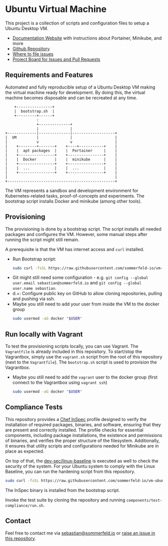 # Ubuntu Virtual Machine
[doc-website]: https://sommerfeld-io.github.io/vm-ubuntu
[github-repo]: https://github.com/sommerfeld-io/vm-ubuntu
[file-issues]: https://github.com/sommerfeld-io/vm-ubuntu/issues
[project-board]: https://github.com/orgs/sommerfeld-io/projects/1/views/1?sliceBy%5Bvalue%5D=sommerfeld-io%2Fvm-ubuntu

This project is a collection of scripts and configuration files to setup a Ubuntu Desktop VM.

- [Documentation Website][doc-website] with instructions about Portainer, Minikube, and more
- [Github Repository][github-repo]
- [Where to file issues][file-issues]
- [Project Board for Issues and Pull Requests][project-board]

## Requirements and Features
Automated and fully reproducible setup of a Ubuntu Desktop VM making the virtual machine ready for development. By doing this, the virtual machine becomes disposable and can be recreated at any time.

```kroki-ditaa no-separation=true
    +----------------+
    |  bootstrap.sh  |
    +---------+------+
              :
              +--------------+
              |              |
+-------------|--------------|-------------------+
|  VM         |              |                   |
|             v              v                   |
|    +--------+-------+    +----+-----------+    |
|    |  apt packages  |    |  Portainer     |    |
|    +----------------+    +----------------+    |
|    |  Docker        |    |  minikube      |    |
|    +----------------+    +----------------+    |
|    |  ...           |    |  ...           |    |
|    +----------------+    +----------------+    |
|                                                |
+------------------------------------------------+
```

The VM represents a sandbox and development environment for Kubernetes-related tasks, proof-of-concepts and experiments. The bootstrap script installs Docker and minikube (among other tools).

## Provisioning
The provisioning is done by a bootstrap script. The script installs all needed packages and configures the VM. However, some manual steps after running the script might still remain.

A prerequisite is that the VM has internet access and `curl` installed.

- Run Bootstrap script:
    ```bash
    sudo curl -fsSL https://raw.githubusercontent.com/sommerfeld-io/vm-ubuntu/refs/heads/main/components/provision/bootstrap.sh | bash -
    ```
- Git might still need some configuration - e.g. `git config --global user.email sebastian@sommerfeld.io` and `git config --global user.name sebastian`.
- d.+: Configure public key on GitHub to allow cloning repositories, pulling and pushing via ssh.
- Maybe you still need to add your user from inside the VM to the docker group
    ```bash
    sudo usermod -aG docker "$USER"
    ```

## Run locally with Vagrant
To test the provisioning scripts locally, you can use Vagrant. The `Vagrantfile` is already included in this repository. To start/stop the Vagrantbox, simply use the `vagrant.sh` script from the root of this repository (next to the `Vagrantfile`). The `bootstrap.sh` script is used to provision the Vagrantbox.

- Maybe you still need to add the `vagrant` user to the docker group (first connect to the Vagrantbox using `vagrant ssh`)
    ```bash
    sudo usermod -aG docker "$USER"
    ```

## Compliance Tests
This repository provides a [Chef InSpec](https://docs.chef.io/inspec) profile designed to verify the installation of required packages, binaries, and software, ensuring that they are present and correctly installed. The profile checks for essential components, including package installations, the existence and permissions of binaries, and verifies the proper structure of the filesystem. Additionally, it ensures that utility scripts and configurations needed for Minikube are in place as expected.

On top of that, the [dev-sec/linux-baseline](https://github.com/dev-sec/linux-baseline) is executed as well to check the security of the system. For your Ubuntu system to comply with the Linux Baseline, you can run the hardening script from this repository.

```bash
sudo curl -fsSL https://raw.githubusercontent.com/sommerfeld-io/vm-ubuntu/refs/heads/main/components/provision/hardening.sh | bash -
```

The InSpec binary is installed from the bootstrap script.

Invoke the test suite by cloning the repository and running `components/test-compliance/run.sh`.

## Contact
Feel free to contact me via <sebastian@sommerfeld.io> or [raise an issue in this repository][file-issues].
